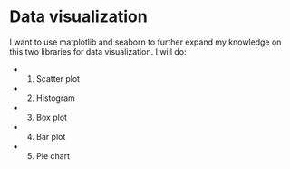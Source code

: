# Data visualization
I want to use matplotlib and seaborn to further expand my knowledge on this two libraries for data visualization.
I will do:
- 1. Scatter plot
- 2. Histogram
- 3. Box plot
- 4. Bar plot
- 5. Pie chart
